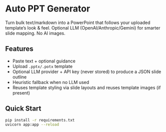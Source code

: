 # Auto PPT Generator

Turn bulk text/markdown into a PowerPoint that follows your uploaded template’s look & feel. Optional LLM (OpenAI/Anthropic/Gemini) for smarter slide mapping. No AI images.

## Features

- Paste text + optional guidance
- Upload `.pptx/.potx` template
- Optional LLM provider + API key (never stored) to produce a JSON slide outline
- Heuristic fallback when no LLM used
- Reuses template styling via slide layouts and reuses template images (if present)

## Quick Start

```bash
pip install -r requirements.txt
uvicorn app:app --reload
```
